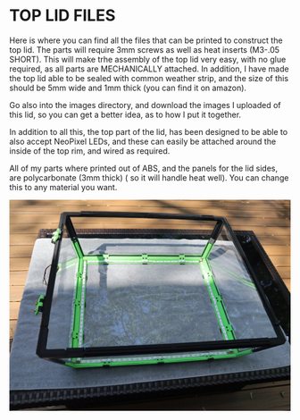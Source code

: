 # TOP LID FILES

Here is where you can find all the files that can be printed to construct the top lid.  The parts will require 3mm screws as well as heat inserts (M3-.05 SHORT).
This will make trhe assembly of the top lid very easy, with no glue required, as all parts are MECHANICALLY attached.  In addition, I have made the top lid able to
be sealed with common weather strip, and the size of this should be 5mm wide and 1mm thick (you can find it on amazon).

Go also into the images directory, and download the images I uploaded of this lid, so you can get a better idea, as to how I put it together.

In addition to all this, the top part of the lid, has been designed to be able to also accept NeoPixel LEDs, and these can easily be attached around the inside of the
top rim, and wired as required.

All of my parts where printed out of ABS, and the panels for the lid sides, are polycarbonate (3mm thick) ( so it will handle heat well).  You can change this to any material you want.

<p align="center">
<img src="https://github.com/cyborgcnc/CYBORGCNC__RRVC3MOD/blob/main/400x400/TOP-LID/images/IMG_1546.sm.jpg">
</p>
